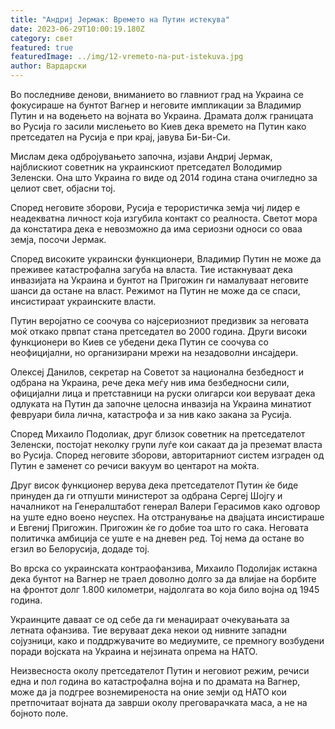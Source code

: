 ```yaml
---
title: "Андриј Јермак: Времето на Путин истекува"
date: 2023-06-29T10:00:19.180Z
category: свет
featured: true
featuredImage: ../img/12-vremeto-na-put-istekuva.jpg
author: Вардарски
---
```

Во последниве денови, вниманието во главниот град на Украина се фокусираше на бунтот Вагнер и неговите импликации за Владимир Путин и на водењето на војната во Украина. Драмата долж границата во Русија го засили мислењето во Киев дека времето на Путин како претседател на Русија е при крај, јавува Би-Би-Си.

Мислам дека одбројувањето започна, изјави Андриј Јермак, најблискиот советник на украинскиот претседател Володимир Зеленски. Она што Украина го виде од 2014 година стана очигледно за целиот свет, објасни тој.

Според неговите зборови, Русија е терористичка земја чиј лидер е неадекватна личност која изгубила контакт со реалноста. Светот мора да констатира дека е невозможно да има сериозни односи со оваа земја, посочи Јермак.

Според високите украински функционери, Владимир Путин не може да преживее катастрофална загуба на власта. Тие истакнуваат дека инвазијата на Украина и бунтот на Пригожин ги намалуваат неговите шанси да остане на власт. Режимот на Путин не може да се спаси, инсистираат украинските власти.

Путин веројатно се соочува со најсериозниот предизвик за неговата моќ откако првпат стана претседател во 2000 година. Други високи функционери во Киев се убедени дека Путин се соочува со неофицијални, но организирани мрежи на незадоволни инсајдери.

Олексеј Данилов, секретар на Советот за национална безбедност и одбрана на Украина, рече дека меѓу нив има безбедносни сили, официјални лица и претставници на руски олигарси кои веруваат дека одлуката на Путин да започне целосна инвазија на Украина минатиот февруари била лична, катастрофа и за нив како закана за Русија.

Според Михаило Подолиак, друг близок советник на претседателот Зеленски, постојат неколку групи луѓе кои сакаат да ја преземат власта во Русија. Според неговите зборови, авторитарниот систем изграден од Путин е заменет со речиси вакуум во центарот на моќта.

Друг висок функционер верува дека претседателот Путин ќе биде принуден да ги отпушти министерот за одбрана Сергеј Шојгу и началникот на Генералштабот генерал Валери Герасимов како одговор на уште едно воено неуспех. На отстранување на двајцата инсистираше и Евгениј Пригожин. Пригожин ќе го добие тоа што го сака. Неговата политичка амбиција се уште е на дневен ред. Тој нема да остане во егзил во Белорусија, додаде тој.

Во врска со украинската контраофанзива, Михаило Подолијак истакна дека бунтот на Вагнер не траел доволно долго за да влијае на борбите на фронтот долг 1.800 километри, најдолгата во која било војна од 1945 година.

Украинците даваат се од себе да ги менаџираат очекувањата за летната офанзива. Тие веруваат дека некои од нивните западни сојузници, како и поддржувачите во медиумите, се премногу возбудени поради војската на Украина и нејзината опрема на НАТО.

Неизвесноста околу претседателот Путин и неговиот режим, речиси една и пол година во катастрофална војна и по драмата на Вагнер, може да ја подгрее вознемиреноста на оние земји од НАТО кои претпочитаат војната да заврши околу преговарачката маса, а не на бојното поле.